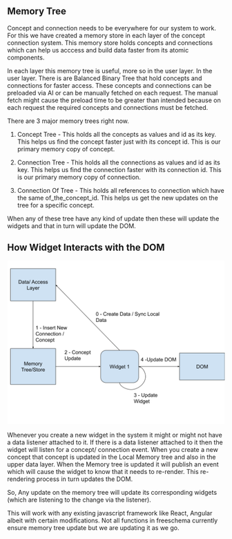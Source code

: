 ## Memory Tree

Concept and connection needs to be everywhere for our system to work. For this we have created a memory store in each layer of the concept connection system. This memory store holds concepts and connections which can help us acccess and build data faster from its atomic components. 

In each layer this memory tree is useful, more so in the user layer. In the user layer. There is are Balanced Binary Tree that hold concepts and connections for faster access. These concepts and connections can be preloaded via AI or can be manually fetched on each request. The manual fetch might cause the preload time to be greater than intended because on each request the required concepts and connections must be fetched.

There are 3 major memory trees right now.

1. Concept Tree - This holds all the concepts as values and id as its key. This helps us find the concept faster just with its concept id. This is our primary memory copy of concept.

2. Connection Tree - This holds all the connections as values and id as its key. This helps us find the connection faster with its connection id. This is our primary memory copy of connection.

3. Connection Of Tree - This holds all references to connection which have the same of_the_concept_id. This helps us get the new updates on the tree for a specific concept.



When any of these tree have any kind of update then these will update the widgets and that in turn will update the DOM.



<h2>How Widget Interacts with the DOM </h2>

![local_to_real_nodes](images/Frontend-Architecture.svg)

Whenever you create a new widget in the system it might or might not have a data listener attached to it. If there is a data listener attached to it then the widget will listen for a concept/ connection event. When you create a new concept that concept is updated in the Local Memory tree and also in the upper data layer. When the Memory tree is updated it will publish an event which will cause the widget to know that it needs to re-render. This re-rendering process in turn updates the DOM. 

So, Any update on the memory tree will update its corresponding widgets (which are listening to the change via the listener).

This will work with any existing javascript framework like React, Angular albeit with certain modifications. Not all functions in freeschema currently ensure memory tree update but we are updating it as we go.
